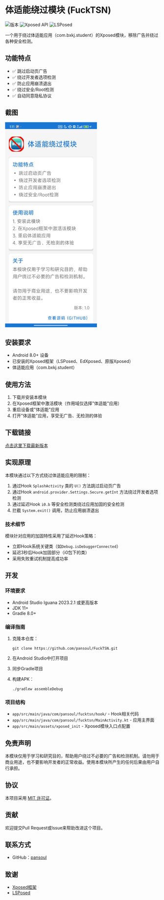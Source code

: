 # 体适能绕过模块 (FuckTSN)

![版本](https://img.shields.io/badge/版本-1.0-blue)
![Xposed API](https://img.shields.io/badge/Xposed%20API-89-orange)
![LSPosed](https://img.shields.io/badge/LSPosed-支持-green)

一个用于绕过体适能应用（com.bxkj.student）的Xposed模块，移除广告并绕过各种安全检测。

## 功能特点

- ✅ 跳过启动页广告
- ✅ 绕过开发者选项检测
- ✅ 防止应用崩溃退出
- ✅ 绕过安全/Root检测
- ✅ 自动同意隐私协议

## 截图

<img src="screenshots/main.jpg" width="300" alt="主界面截图">

## 安装要求

- Android 8.0+ 设备
- 已安装的Xposed框架（LSPosed、EdXposed、原版Xposed）
- 体适能应用（com.bxkj.student）

## 使用方法

1. 下载并安装本模块
2. 在Xposed框架中激活模块（作用域仅选择"体适能"应用）
3. 重启设备或"体适能"应用
4. 打开"体适能"应用，享受无广告、无检测的体验

## 下载链接

[点击这里下载最新版本](https://github.com/pansoul1/Fuck-TSN/releases/tag/1.0)

## 实现原理

本模块通过以下方式绕过体适能应用的限制：

1. 通过Hook `SplashActivity` 类的 `U()` 方法跳过启动页广告
2. 通过Hook `android.provider.Settings.Secure.getInt` 方法绕过开发者选项检测
3. 通过延迟Hook `i0.b` 等安全检测类绕过应用加固的安全检测
4. 拦截 `System.exit()` 调用，防止应用崩溃退出

### 技术细节

模块针对应用的加固特性采用了延迟Hook策略：
- 立即Hook系统关键类（如`Debug.isDebuggerConnected`）
- 延迟3秒后Hook加固部分（i0包下的类）
- 采用失败重试机制提高成功率

## 开发

### 环境要求

- Android Studio Iguana 2023.2.1 或更高版本
- JDK 11+
- Gradle 8.0+

### 编译指南

1. 克隆本仓库：
   ```
   git clone https://github.com/pansoul/FuckTSN.git
   ```

2. 在Android Studio中打开项目

3. 同步Gradle项目

4. 构建APK：
   ```
   ./gradlew assembleDebug
   ```

### 项目结构

- `app/src/main/java/com/pansoul/fucktsn/hook/` - Hook相关代码
- `app/src/main/java/com/pansoul/fucktsn/MainActivity.kt` - 应用主界面
- `app/src/main/assets/xposed_init` - Xposed模块入口点配置

## 免责声明

本模块仅用于学习和研究目的，帮助用户绕过不必要的广告和检测机制。请勿用于商业用途，也不要影响开发者的正常收益。使用本模块所产生的任何后果由用户自行承担。

## 协议

本项目采用 [MIT 许可证](LICENSE)。

## 贡献

欢迎提交Pull Request或Issue来帮助改进这个项目。

## 联系方式

- GitHub：[pansoul](https://github.com/pansoul1)

## 致谢

- [Xposed框架](https://github.com/rovo89/Xposed)
- [LSPosed](https://github.com/LSPosed/LSPosed) 